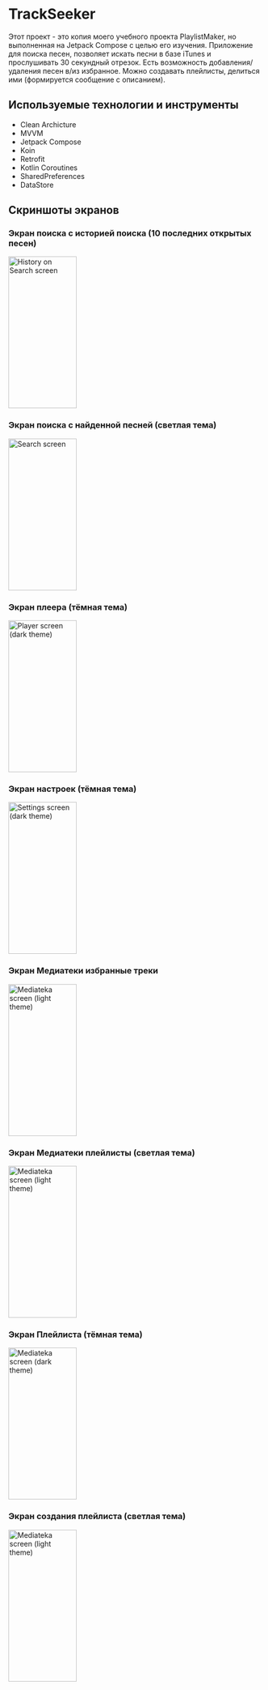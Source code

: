 # TrackSeeker
Этот проект - это копия моего учебного проекта PlaylistMaker, но выполненная на Jetpack Compose с целью его изучения.
Приложение для поиска песен, позволяет искать песни в базе iTunes и прослушивать 30 секундный отрезок.
Есть возможность добавления/удаления песен в/из избранное. Можно создавать плейлисты, делиться ими (формируется сообщение с описанием).

## Используемые технологии и инструменты
- Clean Archicture
- MVVM
- Jetpack Compose
- Koin
- Retrofit
- Kotlin Coroutines
- SharedPreferences
- DataStore

## Скриншоты экранов

### Экран поиска с историей поиска (10 последних открытых песен)
<img src="https://github.com/besmax/TrackSeeker/assets/88286767/dfbc74ed-bb00-48a6-a921-549843cddb54"  width="135" height="300" alt="History on Search screen">

### Экран поиска с найденной песней (светлая тема)
<img src="https://github.com/besmax/TrackSeeker/assets/88286767/95b63596-a00c-42c1-8ce4-4be4ed75605a"  width="135" height="300" alt="Search screen">

### Экран плеера (тёмная тема)
<img src="https://github.com/besmax/TrackSeeker/assets/88286767/cc747d90-bc61-4fcd-9a7c-0a9ac20a0a4e"  width="135" height="300" alt="Player screen (dark theme)">

### Экран настроек (тёмная тема)
<img src="https://github.com/besmax/TrackSeeker/assets/88286767/f2475f9f-ad11-46a9-a6f5-d53eb7f4da36"  width="135" height="300" alt="Settings screen (dark theme)">

### Экран Медиатеки избранные треки
<img src="https://github.com/besmax/TrackSeeker/assets/88286767/9a00c4af-96fe-49b9-9225-f5120595ff1f"  width="135" height="300" alt="Mediateka screen (light theme)">

### Экран Медиатеки плейлисты (светлая тема)
<img src="https://github.com/besmax/TrackSeeker/assets/88286767/fe5956ce-ed5d-4743-9418-4614b8d4795f"  width="135" height="300" alt="Mediateka screen (light theme)">

### Экран Плейлиста (тёмная тема)
<img src="https://github.com/besmax/TrackSeeker/assets/88286767/df20a082-8aef-4cb0-8de7-256599fc06e8"  width="135" height="300" alt="Mediateka screen (dark theme)">

### Экран создания плейлиста (светлая тема)
<img src="https://github.com/besmax/TrackSeeker/assets/88286767/53c41ab4-1448-4e07-a7fa-e717212a607e"  width="135" height="300" alt="Mediateka screen (light theme)">
